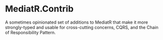 # MediatR.Contrib

A sometimes opinionated set of additions to MediatR that make it more strongly-typed and usable for cross-cutting concerns, CQRS, and the Chain of Responsibility Pattern.
